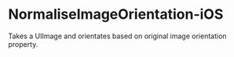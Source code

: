 NormaliseImageOrientation-iOS
=============================

Takes a UIImage and orientates based on original image orientation property.
